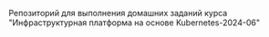 Репозиторий для выполнения домашних заданий курса "Инфраструктурная платформа на основе Kubernetes-2024-06"